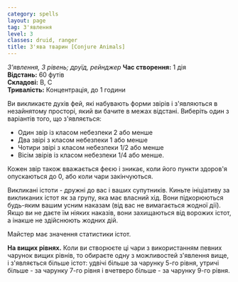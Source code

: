 ```yaml
---
category: spells
layout: page
tag: З'явлення
level: 3
classes: druid, ranger
title: З'ява тварин [Conjure Animals]
---
```


_З'явлення, 3 рівень; друїд, рейнджер_ **Час створення:** 1 дія    
**Відстань:** 60 футів    
**Складові:** В, С    
**Тривалість:** Концентрація, до 1 години    

Ви викликаєте духів фей, які набувають форми звірів і з'являються в незайнятому просторі, який ви бачите в межах відстані. Виберіть один з варіантів того, що з'являється:
* Один звір із класом небезпеки 2 або менше
* Два звірі з класом небезпеки 1 або менше
* Чотири звірі з класом небезпеки 1/2 або менше
* Вісім звірів із класом небезпеки 1/4 або менше.     

Кожен звір також вважається феєю і зникає, коли його пункти здоров'я опускаються до 0, або коли чари закінчуються.    

Викликані істоти - дружні до вас і ваших супутників. Киньте ініціативу за викликаних істот як за групу, яка має власний хід. Вони підкорюються будь-яким вашим усним наказам (від вас не вимагається жодної дії). Якщо ви не даєте їм ніяких наказів, вони захищаються від ворожих істот, а інакше не здійснюють жодних дій.    

Майстер має значення статистики істот.  

**На вищих рівнях.** Коли ви створюєте ці чари з використанням певних чарунок вищих рівнів, то обираєте одну з можливостей з'явлення вище, і з'являється більше істот: удвічі більше за чарунку 5-го рівня, утричі більше - за чарунку 7-го рівня і вчетверо більше - за чарунку 9-го рівня. 
